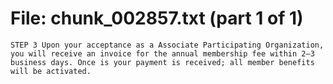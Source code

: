 ﻿# File: chunk_002857.txt (part 1 of 1)
```
STEP 3 Upon your acceptance as a Associate Participating Organization, you will receive an invoice for the annual membership fee within 2–3 business days. Once is your payment is received; all member benefits will be activated.
```

